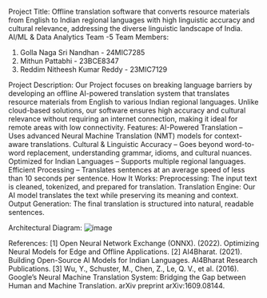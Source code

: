 Project Title: Offline translation software that converts resource materials from English to Indian regional languages with high linguistic accuracy and cultural relevance, addressing the diverse linguistic landscape of India.
                                                                                      AI/ML & Data Analytics Team -5
 Team Members:
 1) Golla Naga Sri Nandhan - 24MIC7285
 2) Mithun Pattabhi - 23BCE8347
 3) Reddim Nitheesh Kumar Reddy - 23MIC7129

Project Description:
Our Project focuses on breaking language barriers by developing an offline AI-powered translation system that translates resource materials from English to various Indian regional languages. Unlike cloud-based solutions, our software
ensures high accuracy and cultural relevance without requiring an internet connection, making it ideal for remote areas with low connectivity.
Features:
AI-Powered Translation – Uses advanced Neural Machine Translation (NMT) models for context-aware translations.
Cultural & Linguistic Accuracy – Goes beyond word-to-word replacement, understanding grammar, idioms, and cultural nuances.
Optimized for Indian Languages – Supports multiple regional languages.
Efficient Processing – Translates sentences at an average speed of less than 10 seconds per sentence.
How It Works:
Preprocessing: The input text is cleaned, tokenized, and prepared for translation.
Translation Engine: Our AI model translates the text while preserving its meaning and context.
Output Generation: The final translation is structured into natural, readable sentences.

Architectural Diagram:
![image](https://github.com/user-attachments/assets/3de191f1-38ae-476e-8824-a4e7be38b085)

References:
[1]	Open Neural Network Exchange (ONNX). (2022). Optimizing Neural Models for Edge and Offline Applications.
[2]	AI4Bharat. (2021). Building Open-Source AI Models for Indian Languages. AI4Bharat Research Publications.
[3]	Wu, Y., Schuster, M., Chen, Z., Le, Q. V., et al. (2016). Google’s Neural Machine Translation System: Bridging the Gap between Human and Machine Translation. arXiv preprint arXiv:1609.08144.
